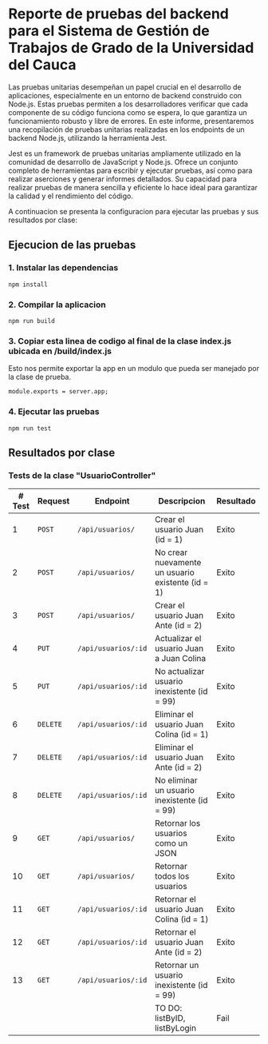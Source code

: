 # Reporte de pruebas del backend para el Sistema de Gestión de Trabajos de Grado de la Universidad del Cauca
Las pruebas unitarias desempeñan un papel crucial en el desarrollo de aplicaciones,
especialmente en un entorno de backend construido con Node.js.
Estas pruebas permiten a los desarrolladores verificar que cada componente de su código funciona como se espera,
lo que garantiza un funcionamiento robusto y libre de errores.
En este informe,
presentaremos una recopilación de pruebas unitarias realizadas en los endpoints de un backend Node.js,
utilizando la herramienta Jest.

Jest es un framework de pruebas unitarias ampliamente utilizado en la comunidad de desarrollo de JavaScript y Node.js. Ofrece un conjunto completo de herramientas para escribir y ejecutar pruebas,
así como para realizar aserciones y generar informes detallados.
Su capacidad para realizar pruebas de manera sencilla y eficiente
lo hace ideal para garantizar la calidad y el rendimiento del código.

A continuacion se presenta la configuracion para ejecutar las pruebas y sus resultados por clase:

## Ejecucion de las pruebas
### 1. Instalar las dependencias
```shell
npm install
```
### 2. Compilar la aplicacion
```shell
npm run build
```
### 3. Copiar esta linea de codigo al final de la clase index.js ubicada en /build/index.js
Esto nos permite exportar la app en un modulo que pueda ser manejado por la clase de prueba.
```shell
module.exports = server.app;
```
### 4. Ejecutar las pruebas
```shell
npm run test
```

## Resultados por clase
### **Tests de la clase "UsuarioController"**

| # Test | Request | Endpoint | Descripcion | Resultado |
|--------|---------|----------|-------------|-----------|
| 1 | `POST` | `/api/usuarios/` | Crear el usuario Juan (id = 1)| Exito |
| 2 | `POST` | `/api/usuarios/` | No crear nuevamente un usuario existente (id = 1) | Exito |
| 3 | `POST` | `/api/usuarios/` | Crear el usuario Juan Ante (id = 2) | Exito |
| 4 | `PUT` | `/api/usuarios/:id` | Actualizar el usuario Juan a Juan Colina | Exito |
| 5 | `PUT` | `/api/usuarios/:id` | No actualizar usuario inexistente (id = 99)| Exito |
| 6 | `DELETE` | `/api/usuarios/:id` | Eliminar el usuario Juan Colina (id = 1) | Exito |
| 7 | `DELETE` | `/api/usuarios/:id` | Eliminar el usuario Juan Ante (id = 2) | Exito |
| 8 | `DELETE` | `/api/usuarios/:id` | No eliminar un usuario inexistente (id = 99) | Exito |
| 9 | `GET` | `/api/usuarios/` | Retornar los usuarios como un JSON | Exito |
| 10 | `GET` | `/api/usuarios/` | Retornar todos los usuarios | Exito |
| 11 | `GET` | `/api/usuarios/:id` | Retornar el usuario Juan Colina (id = 1) | Exito |
| 12 | `GET` | `/api/usuarios/:id` | Retornar el usuario Juan Ante (id = 2) | Exito |
| 13 | `GET` | `/api/usuarios/:id` | Retornar un usuario inexistente (id = 99) | Exito |
||||TO DO: listByID, listByLogin|Fail|
